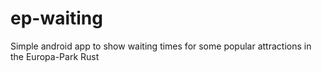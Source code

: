 # ep-waiting
Simple android app to show waiting times for some popular attractions in the Europa-Park Rust
